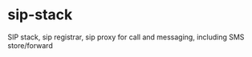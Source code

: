 # sip-stack
SIP stack, sip registrar, sip proxy for call and messaging, including SMS store/forward
